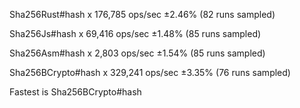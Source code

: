 Sha256Rust#hash x 176,785 ops/sec ±2.46% (82 runs sampled)

Sha256Js#hash x 69,416 ops/sec ±1.48% (85 runs sampled)

Sha256Asm#hash x 2,803 ops/sec ±1.54% (85 runs sampled)

Sha256BCrypto#hash x 329,241 ops/sec ±3.35% (76 runs sampled)

Fastest is Sha256BCrypto#hash
